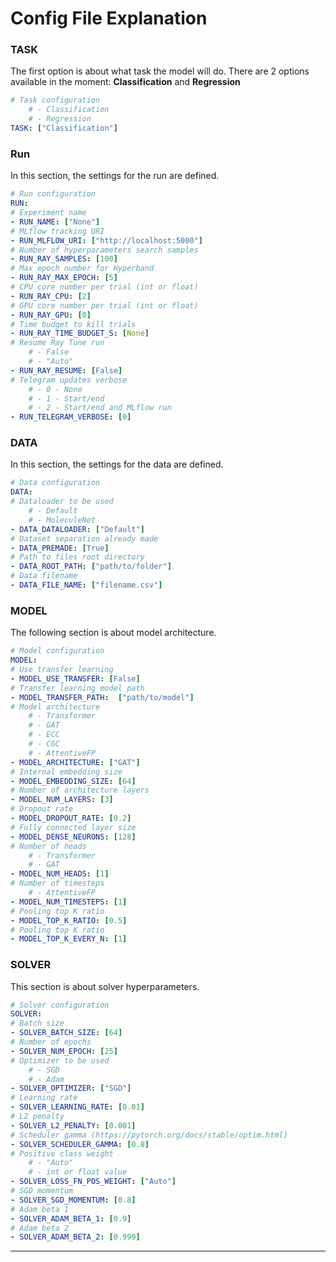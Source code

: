 # **Config File Explanation**

### TASK
The first option is about what task the model will do. There are 2 options available in the moment: **Classification** and **Regression** 

```yaml
# Task configuration
    # - Classification
    # - Regression
TASK: ["Classification"]
```

### Run

In this section, the settings for the run are defined.

```yaml
# Run configuration
RUN:
# Experiment name
- RUN_NAME: ["None"]
# MLflow tracking URI
- RUN_MLFLOW_URI: ["http://localhost:5000"]
# Number of hyperparameters search samples
- RUN_RAY_SAMPLES: [100]
# Max epoch number for Hyperband
- RUN_RAY_MAX_EPOCH: [5]
# CPU core number per trial (int or float)
- RUN_RAY_CPU: [2]
# GPU core number per trial (int or float)
- RUN_RAY_GPU: [0]
# Time budget to kill trials
- RUN_RAY_TIME_BUDGET_S: [None]
# Resume Ray Tune run
    # - False
    # - "Auto"
- RUN_RAY_RESUME: [False]
# Telegram updates verbose
    # - 0 - None
    # - 1 - Start/end
    # - 2 - Start/end and MLflow run
- RUN_TELEGRAM_VERBOSE: [0]
  ```

### DATA

In this section, the settings for the data are defined.

```yaml
# Data configuration
DATA:
# Dataloader to be used
    # - Default
    # - MoleculeNet
- DATA_DATALOADER: ["Default"]
# Dataset separation already made
- DATA_PREMADE: [True]
# Path to files root directory
- DATA_ROOT_PATH: ["path/to/folder"]
# Data filename
- DATA_FILE_NAME: ["filename.csv"]
  ```

### MODEL

The following section is about model architecture.

```yaml
# Model configuration
MODEL:
# Use transfer learning
- MODEL_USE_TRANSFER: [False]
# Transfer learning model path
- MODEL_TRANSFER_PATH:  ["path/to/model"]
# Model architecture
    # - Transformer
    # - GAT
    # - ECC
    # - CGC
    # - AttentiveFP
- MODEL_ARCHITECTURE: ["GAT"]
# Internal embedding size
- MODEL_EMBEDDING_SIZE: [64]
# Number of architecture layers
- MODEL_NUM_LAYERS: [3]
# Dropout rate
- MODEL_DROPOUT_RATE: [0.2]
# Fully connected layer size
- MODEL_DENSE_NEURONS: [128]
# Number of heads
    # - Transformer
    # - GAT
- MODEL_NUM_HEADS: [1]
# Number of timesteps
    # - AttentiveFP
- MODEL_NUM_TIMESTEPS: [1]
# Pooling top K ratio
- MODEL_TOP_K_RATIO: [0.5]
# Pooling top K ratio
- MODEL_TOP_K_EVERY_N: [1]
  ```

### SOLVER

This section is about solver hyperparameters.

```yaml
# Solver configuration
SOLVER:
# Batch size
- SOLVER_BATCH_SIZE: [64]
# Number of epochs
- SOLVER_NUM_EPOCH: [25]
# Optimizer to be used
    # - SGD
    # - Adam
- SOLVER_OPTIMIZER: ["SGD"]
# Learning rate
- SOLVER_LEARNING_RATE: [0.01]
# L2 penalty
- SOLVER_L2_PENALTY: [0.001]
# Scheduler gamma (https://pytorch.org/docs/stable/optim.html)
- SOLVER_SCHEDULER_GAMMA: [0.8]
# Positive class weight
    # - "Auto"
    # - int or float value
- SOLVER_LOSS_FN_POS_WEIGHT: ["Auto"]
# SGD momentum
- SOLVER_SGD_MOMENTUM: [0.8]
# Adam beta 1
- SOLVER_ADAM_BETA_1: [0.9]
# Adam beta 2
- SOLVER_ADAM_BETA_2: [0.999]
```
_____________________________________________________________________________________
<br/>
